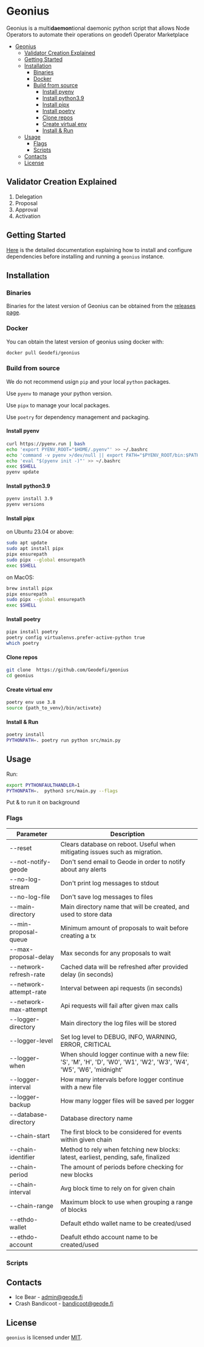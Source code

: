 # Geonius

Geonius is a multi**daemon**tional daemonic python script that allows Node Operators to automate their operations on geodefi Operator Marketplace

- [Geonius](#geonius)
  - [Validator Creation Explained](#validator-creation-explained)
  - [Getting Started](#getting-started)
  - [Installation](#installation)
    - [Binaries](#binaries)
    - [Docker](#docker)
    - [Build from source](#build-from-source)
      - [Install pyenv](#install-pyenv)
      - [Install python3.9](#install-python39)
      - [Install pipx](#install-pipx)
      - [Install poetry](#install-poetry)
      - [Clone repos](#clone-repos)
      - [Create virtual env](#create-virtual-env)
      - [Install \& Run](#install--run)
  - [Usage](#usage)
    - [Flags](#flags)
    - [Scripts](#scripts)
  - [Contacts](#contacts)
  - [License](#license)

## Validator Creation Explained

<!-- TODO -->

1. Delegation
2. Proposal
3. Approval
4. Activation

## Getting Started

[Here](./docs/getting_started.md) is the detailed documentation explaining how to install and configure dependencies before installing and running a `geonius` instance.

## Installation

### Binaries

Binaries for the latest version of Geonius can be obtained from the [releases page](https://github.com/Geodefi/geonius/releases).

### Docker

You can obtain the latest version of geonius using docker with:

```bash
docker pull Geodefi/geonius
```

### Build from source

We do not recommend usign `pip` and your local `python` packages.

Use `pyenv` to manage your python version.

Use `pipx` to manage your local packages.

Use `poetry` for dependency management and packaging.

#### Install pyenv

```bash
curl https://pyenv.run | bash
echo 'export PYENV_ROOT="$HOME/.pyenv"' >> ~/.bashrc
echo 'command -v pyenv >/dev/null || export PATH="$PYENV_ROOT/bin:$PATH"' >> ~/.bashrc
echo 'eval "$(pyenv init -)"' >> ~/.bashrc
exec $SHELL
pyenv update
```

#### Install python3.9

```bash
pyenv install 3.9
pyenv versions
```

#### Install pipx

on Ubuntu 23.04 or above:

```bash
sudo apt update
sudo apt install pipx
pipx ensurepath
sudo pipx --global ensurepath
exec $SHELL
```

on MacOS:

```bash
brew install pipx
pipx ensurepath
sudo pipx --global ensurepath
exec $SHELL
```

#### Install poetry

```bash
pipx install poetry
poetry config virtualenvs.prefer-active-python true
which poetry
```

#### Clone repos

```bash
git clone  https://github.com/Geodefi/geonius 
cd geonius
```

#### Create virtual env

```bash
poetry env use 3.8
source {path_to_venv}/bin/activate}
```

#### Install & Run

```bash
poetry install
PYTHONPATH=. poetry run python src/main.py 
```

## Usage

<!-- TODO: add more information on usage -->

Run:

```bash
export PYTHONFAULTHANDLER=1
PYTHONPATH=.  python3 src/main.py --flags
```

Put & to run it on background

### Flags

| Parameter              | Description                                                                                                           |
| ---------------------- | --------------------------------------------------------------------------------------------------------------------- |
| --reset                | Clears database on reboot. Useful when mitigating issues such as migration.                                           |
| --not-notify-geode     | Don't send email to Geode in order to notify about any alerts                                                         |
| --no-log-stream        | Don't print log messages to stdout                                                                                    |
| --no-log-file          | Don't save log messages to files                                                                                      |
| --main-directory       | Main directory name that will be created, and used to store data                                                      |
| --min-proposal-queue   | Minimum amount of proposals to wait before creating a tx                                                              |
| --max-proposal-delay   | Max seconds for any proposals to wait                                                                                 |
| --network-refresh-rate | Cached data will be refreshed after provided delay (in seconds)                                                       |
| --network-attempt-rate | Interval between api requests (in seconds)                                                                            |
| --network-max-attempt  | Api requests will fail after given max calls                                                                          |
| --logger-directory     | Main directory the log files will be stored                                                                           |
| --logger-level         | Set log level to DEBUG, INFO, WARNING, ERROR, CRITICAL                                                                |
| --logger-when          | When should logger continue with a new file: 'S', 'M', 'H', 'D', 'W0', 'W1', 'W2', 'W3', 'W4', 'W5', 'W6', 'midnight' |
| --logger-interval      | How many intervals before logger continue with a new file                                                             |
| --logger-backup        | How many logger files will be saved per logger                                                                        |
| --database-directory   | Database directory name                                                                                               |
| --chain-start          | The first block to be considered for events within given chain                                                        |
| --chain-identifier     | Method to rely when fetching new blocks: latest, earliest, pending, safe, finalized                                   |
| --chain-period         | The amount of periods before checking for new blocks                                                                  |
| --chain-interval       | Avg block time to rely on for given chain                                                                             |
| --chain-range          | Maximum block to use when grouping a range of blocks                                                                  |
| --ethdo-wallet         | Default ethdo wallet name to be created/used                                                                          |
| --ethdo-account        | Deafult ethdo account name to be created/used                                                                         |

### Scripts

<!-- TODO: add more information on additional scripts when coded -->

## Contacts

- Ice Bear - <admin@geode.fi>
- Crash Bandicoot - <bandicoot@geode.fi>

## License

`geonius` is licensed under [MIT](./LICENSE).
